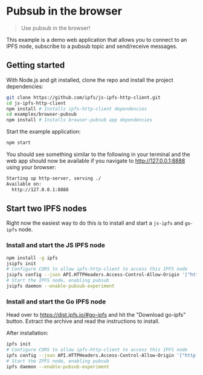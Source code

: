 # Pubsub in the browser

> Use pubsub in the browser!

This example is a demo web application that allows you to connect to an IPFS node, subscribe to a pubsub topic and send/receive messages.

## Getting started

With Node.js and git installed, clone the repo and install the project dependencies:

```sh
git clone https://github.com/ipfs/js-ipfs-http-client.git
cd js-ipfs-http-client
npm install # Installs ipfs-http-client dependencies
cd examples/browser-pubsub
npm install # Installs browser-pubsub app dependencies
```

Start the example application:

```sh
npm start
```

You should see something similar to the following in your terminal and the web app should now be available if you navigate to http://127.0.0.1:8888 using your browser:

```sh
Starting up http-server, serving ./
Available on:
  http://127.0.0.1:8888
```

## Start two IPFS nodes

Right now the easiest way to do this is to install and start a `js-ipfs` and `go-ipfs` node.

### Install and start the JS IPFS node

```sh
npm install -g ipfs
jsipfs init
# Configure CORS to allow ipfs-http-client to access this IPFS node
jsipfs config --json API.HTTPHeaders.Access-Control-Allow-Origin '["http://127.0.0.1:8888"]'
# Start the IPFS node, enabling pubsub
jsipfs daemon --enable-pubsub-experiment
```

### Install and start the Go IPFS node

Head over to https://dist.ipfs.io/#go-ipfs and hit the "Download go-ipfs" button. Extract the archive and read the instructions to install.

After installation:

```sh
ipfs init
# Configure CORS to allow ipfs-http-client to access this IPFS node
ipfs config --json API.HTTPHeaders.Access-Control-Allow-Origin '["http://127.0.0.1:8888"]'
# Start the IPFS node, enabling pubsub
ipfs daemon --enable-pubsub-experiment
```

##
